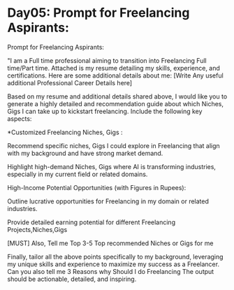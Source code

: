 # Day05: Prompt for Freelancing Aspirants:

Prompt for Freelancing Aspirants:

"I am a Full time professional aiming to transition into Freelancing Full time/Part time. Attached is my resume detailing my skills, experience, and certifications. Here are some additional details about me: [Write Any useful additional Professional Career Details here]

Based on my resume and additional details shared above, I would like you to generate a highly detailed and recommendation guide about which Niches, Gigs I can take up to kickstart freelancing. Include the following key aspects:

*Customized Freelancing Niches, Gigs :

Recommend specific niches, Gigs I could explore in Freelancing that align with my background and have strong market demand.

Highlight high-demand Niches, Gigs where AI is transforming industries, especially in my current field or related domains.

High-Income Potential Opportunities (with Figures in Rupees):

Outline lucrative opportunities for Freelancing in my domain or related industries.

Provide detailed earning potential for different Freelancing Projects,Niches,Gigs

[MUST] Also, Tell me Top 3-5 Top recommended Niches or Gigs for me

Finally, tailor all the above points specifically to my background, leveraging my unique skills and experience to maximize my success as a Freelancer. Can you also tell me 3 Reasons why Should I do Freelancing The output should be actionable, detailed, and inspiring.